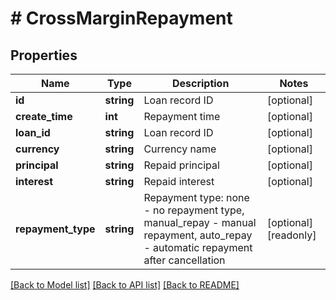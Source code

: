 # # CrossMarginRepayment

## Properties

Name | Type | Description | Notes
------------ | ------------- | ------------- | -------------
**id** | **string** | Loan record ID | [optional] 
**create_time** | **int** | Repayment time | [optional] 
**loan_id** | **string** | Loan record ID | [optional] 
**currency** | **string** | Currency name | [optional] 
**principal** | **string** | Repaid principal | [optional] 
**interest** | **string** | Repaid interest | [optional] 
**repayment_type** | **string** | Repayment type: none - no repayment type, manual_repay - manual repayment, auto_repay - automatic repayment after cancellation | [optional] [readonly] 

[[Back to Model list]](../../README.md#documentation-for-models) [[Back to API list]](../../README.md#documentation-for-api-endpoints) [[Back to README]](../../README.md)
